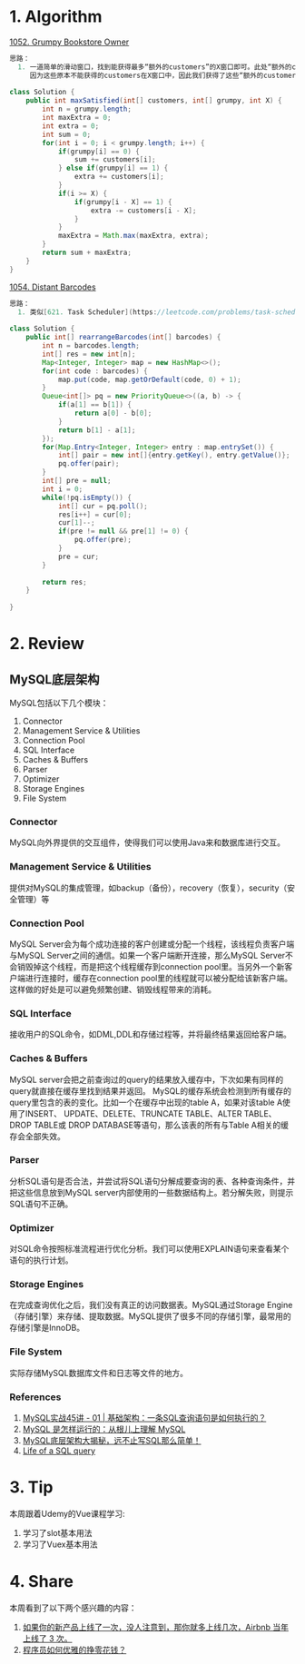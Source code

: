 # 1. Algorithm
[1052. Grumpy Bookstore Owner](https://leetcode.com/contest/weekly-contest-138/problems/grumpy-bookstore-owner/)
```java
思路：
  1. 一道简单的滑动窗口，找到能获得最多“额外的customers”的X窗口即可。此处“额外的customers”的意思是是指在X窗口内原本不能获得的customers总数。
     因为这些原本不能获得的customers在X窗口中，因此我们获得了这些“额外的customers”，这些“额外的customers”加上我们原本就能得到的customers，共同构成了最终结果。
  
class Solution {
    public int maxSatisfied(int[] customers, int[] grumpy, int X) {
        int n = grumpy.length;
        int maxExtra = 0;
        int extra = 0;
        int sum = 0;
        for(int i = 0; i < grumpy.length; i++) {
            if(grumpy[i] == 0) {
                sum += customers[i];
            } else if(grumpy[i] == 1) {
                extra += customers[i];
            }
            if(i >= X) {
                if(grumpy[i - X] == 1) {
                    extra -= customers[i - X];
                }
            }
            maxExtra = Math.max(maxExtra, extra);
        }
        return sum + maxExtra;
    }
}
```

[1054. Distant Barcodes](https://leetcode.com/contest/weekly-contest-138/problems/distant-barcodes/)
```java
思路：
  1. 类似[621. Task Scheduler](https://leetcode.com/problems/task-scheduler/description/)
  
class Solution {
    public int[] rearrangeBarcodes(int[] barcodes) {
        int n = barcodes.length;
        int[] res = new int[n];
        Map<Integer, Integer> map = new HashMap<>();
        for(int code : barcodes) {
            map.put(code, map.getOrDefault(code, 0) + 1);
        }
        Queue<int[]> pq = new PriorityQueue<>((a, b) -> {
            if(a[1] == b[1]) {
                return a[0] - b[0];
            }
            return b[1] - a[1];
        });
        for(Map.Entry<Integer, Integer> entry : map.entrySet()) {
            int[] pair = new int[]{entry.getKey(), entry.getValue()};
            pq.offer(pair);
        }
        int[] pre = null;
        int i = 0;
        while(!pq.isEmpty()) {
            int[] cur = pq.poll();
            res[i++] = cur[0];
            cur[1]--;
            if(pre != null && pre[1] != 0) {
                pq.offer(pre);
            }
            pre = cur;
        }
        
        return res;        
    }
    
}
```

# 2. Review
## MySQL底层架构
MySQL包括以下几个模块：
  1. Connector
  2. Management Service & Utilities
  3. Connection Pool
  4. SQL Interface
  7. Caches & Buffers
  5. Parser
  6. Optimizer
  8. Storage Engines
  9. File System
  
### Connector 
MySQL向外界提供的交互组件，使得我们可以使用Java来和数据库进行交互。

### Management Service & Utilities
提供对MySQL的集成管理，如backup（备份），recovery（恢复），security（安全管理）等

### Connection Pool
MySQL Server会为每个成功连接的客户创建或分配一个线程，该线程负责客户端与MySQL Server之间的通信。如果一个客户端断开连接，那么MySQL Server不会销毁掉这个线程，而是把这个线程缓存到connection pool里。当另外一个新客户端进行连接时，缓存在connection pool里的线程就可以被分配给该新客户端。这样做的好处是可以避免频繁创建、销毁线程带来的消耗。

### SQL Interface
接收用户的SQL命令，如DML,DDL和存储过程等，并将最终结果返回给客户端。

### Caches & Buffers
MySQL server会把之前查询过的query的结果放入缓存中，下次如果有同样的query就直接在缓存里找到结果并返回。
MySQL的缓存系统会检测到所有缓存的query里包含的表的变化。比如一个在缓存中出现的table A，如果对该table A使用了INSERT、 UPDATE、DELETE、TRUNCATE TABLE、ALTER TABLE、DROP TABLE或 DROP DATABASE等语句，那么该表的所有与Table A相关的缓存会全部失效。

### Parser
分析SQL语句是否合法，并尝试将SQL语句分解成要查询的表、各种查询条件，并把这些信息放到MySQL server内部使用的一些数据结构上。若分解失败，则提示SQL语句不正确。

### Optimizer
对SQL命令按照标准流程进行优化分析。我们可以使用EXPLAIN语句来查看某个语句的执行计划。

### Storage Engines
在完成查询优化之后，我们没有真正的访问数据表。MySQL通过Storage Engine（存储引擎）来存储、提取数据。MySQL提供了很多不同的存储引擎，最常用的存储引擎是InnoDB。

### File System
实际存储MySQL数据库文件和日志等文件的地方。

### References
  1. [MySQL实战45讲 - 01 | 基础架构：一条SQL查询语句是如何执行的？](https://time.geekbang.org/column/article/68319)
  1. [MySQL 是怎样运行的：从根儿上理解 MySQL](https://juejin.im/book/5bffcbc9f265da614b11b731/section/5bffcbc9f265da61553a8bc9)
  1. [MySQL底层架构大揭秘，远不止写SQL那么简单！](https://mp.weixin.qq.com/s/GhFgpnmQ3_KEP46BjSi5dQ)
  1. [Life of a SQL query](https://numeracy.co/blog/life-of-a-sql-query)
  
  
# 3. Tip
本周跟着Udemy的Vue课程学习:
  1. 学习了slot基本用法
  1. 学习了Vuex基本用法
  

# 4. Share
本周看到了以下两个感兴趣的内容：
1. [如果你的新产品上线了一次，没人注意到，那你就多上线几次，Airbnb 当年上线了 3 次。](https://wanqu.co/a/6830/double-shipping/)
2. [程序员如何优雅的挣零花钱？](https://github.com/easychen/howto-make-more-money)